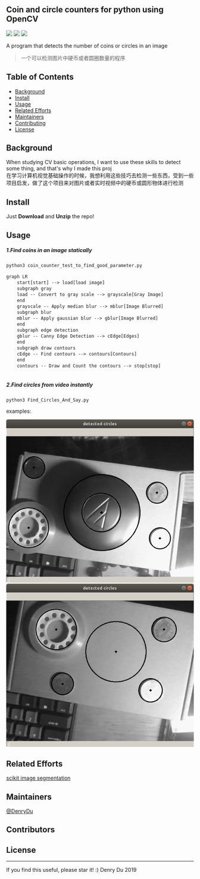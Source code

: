 ## Coin and circle counters for python using OpenCV
![](https://img.shields.io/badge/language-python-green.svg)  ![](https://img.shields.io/badge/Coin_Counter-v1.0.6-519dd9.svg) ![](https://img.shields.io/badge/dependency-opencv-orange.svg)

A program that detects the number of coins or circles in an image    
> 一个可以检测图片中硬币或者圆圈数量的程序
## Table of Contents
- [Background](#background)
- [Install](#install)
- [Usage](#usage)
- [Related Efforts](#related-efforts)
- [Maintainers](#maintainers)
- [Contributing](#contributing)
- [License](#license)

## Background
When studying CV basic operations, I want to use these skills to detect some thing, and that's why I made this proj                 
在学习计算机视觉基础操作的时候，我想利用这些技巧去检测一些东西，受到一些项目启发，做了这个项目来对图片或者实时视频中的硬币或圆形物体进行检测
## Install
Just **Download** and **Unzip** the repo!
## Usage
##### 1.Find coins in an image statically
```
python3 coin_counter_test_to_find_good_parameter.py
```
```mermaid
graph LR
    start[start] --> load[load image]
    subgraph gray
    load -- Convert to gray scale --> grayscale[Gray Image]
    end
    grayscale -- Apply median blur --> mblur[Image Blurred]
    subgraph blur
    mblur -- Apply gaussian blur --> gblur[Image Blurred]
    end
    subgraph edge detection
    gblur -- Canny Edge Detection --> cEdge[Edges]
    end
    subgraph draw contours
    cEdge -- Find contours --> contours[Contours]
    end
    contours -- Draw and Count the contours --> stop[stop]
    
```
<!--load image -> convert to grey scale -> apply median blur -> apply gaussian blur -> apply canny edge detection -> find contours -> draw contours -> count the number of contours -> thus, count the number of coins.<br><br>-->


##### 2.Find circles from video instantly
```
python3 Find_Circles_And_Say.py
```
examples:

<img src="./find_circles_ex/find_circles_test_1.png" width="600"  alt="test_1"/>
<img src="./find_circles_ex/find_circles_test_2.png" width="600"  alt="test_2"/>

## Related Efforts
[scikit image segmentation](https://scikit-image.org/docs/stable/auto_examples/applications/plot_coins_segmentation.html)
## Maintainers
[@DenryDu](https://github.com/DenryDu)
## Contributors
## License

***
If you find this useful, please star it! :)
Denry Du 2019
